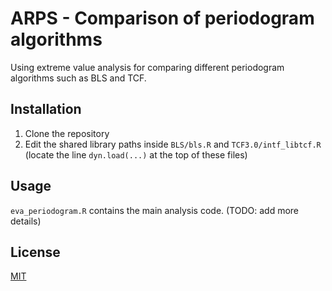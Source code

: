# ARPS - Comparison of periodogram algorithms

Using extreme value analysis for comparing different periodogram algorithms such as BLS and TCF.

## Installation

1. Clone the repository
2. Edit the shared library paths inside `BLS/bls.R` and `TCF3.0/intf_libtcf.R` (locate the line `dyn.load(...)` at the top of these files)

## Usage

`eva_periodogram.R` contains the main analysis code.
(TODO: add more details)

## License
[MIT](https://choosealicense.com/licenses/mit/)
